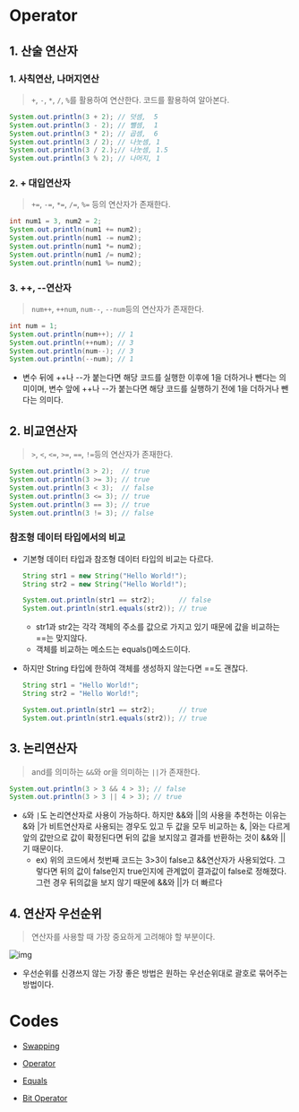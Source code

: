 # Operator

## 1. 산술 연산자

### 1. 사칙연산, 나머지연산

> `+`, `-`, `*`, `/`, `%`를 활용하여 연산한다. 코드를 활용하여 알아본다.

```java
System.out.println(3 + 2); // 덧셈,  5
System.out.println(3 - 2); // 뺄셈,  1
System.out.println(3 * 2); // 곱셈,  6
System.out.println(3 / 2); // 나눗셈, 1
System.out.println(3 / 2.);// 나눗셈, 1.5
System.out.println(3 % 2); // 나머지, 1
```

### 2. + 대입연산자

> `+=`, `-=`, `*=`, `/=`, `%=` 등의 연산자가 존재한다.

```java
int num1 = 3, num2 = 2;
System.out.println(num1 += num2);
System.out.println(num1 -= num2);
System.out.println(num1 *= num2);
System.out.println(num1 /= num2);
System.out.println(num1 %= num2);
```

### 3. ++, --연산자

> `num++`, `++num`, `num--`, `--num`등의 연산자가 존재한다.

```java
int num = 1;
System.out.println(num++); // 1
System.out.println(++num); // 3
System.out.println(num--); // 3
System.out.println(--num); // 1
```

* 변수 뒤에 ++나 --가 붙는다면 해당 코드를 실행한 이후에 1을 더하거나 뺀다는 의미이며, 변수 앞에 ++나 --가 붙는다면 해당 코드를 실행하기 전에 1을 더하거나 뺀다는 의미다.

## 2. 비교연산자

> `>`, `<`, `<=`, `>=`, `==`, `!=`등의 연산자가 존재한다.

```java
System.out.println(3 > 2);  // true
System.out.println(3 >= 3); // true
System.out.println(3 < 3);  // false
System.out.println(3 <= 3); // true
System.out.println(3 == 3); // true
System.out.println(3 != 3); // false
```

### 참조형 데이터 타입에서의 비교

* 기본형 데이터 타입과 참조형 데이터 타입의 비교는 다르다.

  ```java
  String str1 = new String("Hello World!");
  String str2 = new String("Hello World!");
  
  System.out.println(str1 == str2);      // false
  System.out.println(str1.equals(str2)); // true
  ```

  * str1과 str2는 각각 객체의 주소를 값으로 가지고 있기 때문에 값을 비교하는 ==는 맞지않다.
  * 객체를 비교하는 메소드는 equals()메소드이다.

* 하지만 String 타입에 한하여 객체를 생성하지 않는다면 ==도 괜찮다.

  ```java
  String str1 = "Hello World!";
  String str2 = "Hello World!";
  
  System.out.println(str1 == str2);      // true
  System.out.println(str1.equals(str2)); // true
  ```

## 3. 논리연산자

> and를 의미하는 `&&`와 or을 의미하는 `||`가 존재한다.

```java
System.out.println(3 > 3 && 4 > 3); // false
System.out.println(3 > 3 || 4 > 3); // true
```

* `&`와 `|`도 논리연산자로 사용이 가능하다. 하지만 &&와 ||의 사용을 추천하는 이유는 &와 |가 비트연산자로 사용되는 경우도 있고 두 값을 모두 비교하는 &, |와는 다르게 앞의 값만으로 값이 확정된다면 뒤의 값을 보지않고 결과를 반환하는 것이 &&와 ||기 때문이다.
  * ex) 위의 코드에서 첫번째 코드는 3>3이 false고 &&연산자가 사용되었다. 그렇다면 뒤의 값이 false인지 true인지에 관계없이 결과값이 false로 정해졌다. 그런 경우 뒤의값을 보지 않기 때문에 &&와 ||가 더 빠르다

## 4. 연산자 우선순위

> 연산자를 사용할 때 가장 중요하게 고려해야 할 부분이다.

![img](https://noritersand.github.io/images/java-operator-1.png)

* 우선순위를 신경쓰지 않는 가장 좋은 방법은 원하는 우선순위대로 괄호로 묶어주는 방법이다.

# Codes

* [Swapping](https://github.com/TunaHG/Eclipse_Workspace/blob/master/Java_Multicampus/src/Day02/Test04.java)

* [Operator](https://github.com/TunaHG/Eclipse_Workspace/blob/master/Java_Multicampus/src/Day02/Test06.java)

* [Equals](https://github.com/TunaHG/Eclipse_Workspace/blob/master/Java_Multicampus/src/Day03/Test01.java)

* [Bit Operator](https://github.com/TunaHG/Eclipse_Workspace/blob/master/Java_Multicampus/Day03/Test02.java)

